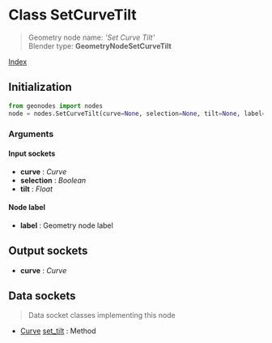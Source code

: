
# Class SetCurveTilt

> Geometry node name: _'Set Curve Tilt'_<br>Blender type:  **GeometryNodeSetCurveTilt**


[Index](/docs/index.md)

## Initialization


```python
from geonodes import nodes
node = nodes.SetCurveTilt(curve=None, selection=None, tilt=None, label=None)
```


### Arguments


#### Input sockets



- **curve** : _Curve_
- **selection** : _Boolean_
- **tilt** : _Float_



#### Node label



- **label** : Geometry node label



## Output sockets



- **curve** : _Curve_



## Data sockets

> Data socket classes implementing this node




- [Curve](../sockets/Curve.md) [set_tilt](../sockets/Curve.md#set_tilt) : Method


